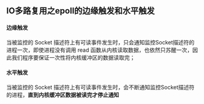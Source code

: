## IO多路复用之epoll的边缘触发和水平触发



#### 边缘触发

当被监控的 Socket 描述符上有可读事件发生时，只会通知监控Socket描述符的进程一次，即使进程没有调用 read 函数从内核读取数据，也依然只苏醒一次，因此我们程序要保证一次性将内核缓冲区的数据读取完；



#### 水平触发

当被监控的 Socket 描述符上有可读事件发生时，会不断通知监控Socket描述符的进程，**直到内核缓冲区数据被读完才停止通知**